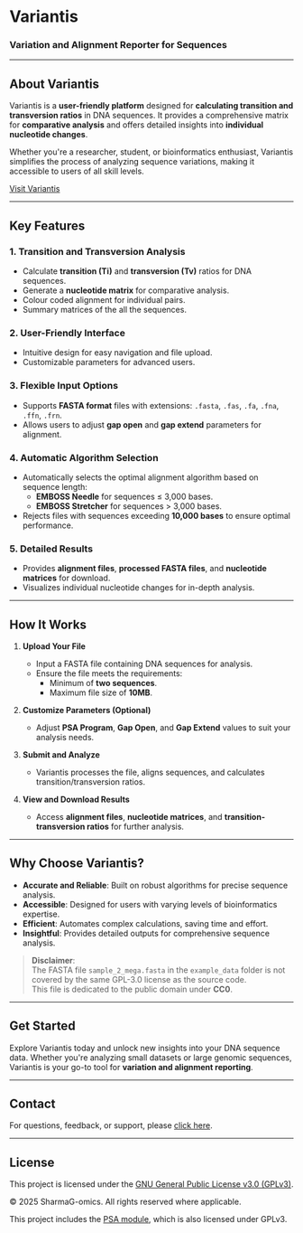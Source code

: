 # **Variantis**  
### **Variation and Alignment Reporter for Sequences**  

---

## **About Variantis**  

Variantis is a **user-friendly platform** designed for **calculating transition and transversion ratios** in DNA sequences. It provides a comprehensive matrix for **comparative analysis** and offers detailed insights into **individual nucleotide changes**.  

Whether you're a researcher, student, or bioinformatics enthusiast, Variantis simplifies the process of analyzing sequence variations, making it accessible to users of all skill levels.  

[Visit Variantis](https://project.iith.ac.in/sharmaglab/variantis/)

---

## **Key Features**  

### **1. Transition and Transversion Analysis**  
- Calculate **transition (Ti)** and **transversion (Tv)** ratios for DNA sequences.  
- Generate a **nucleotide matrix** for comparative analysis.  
- Colour coded  alignment for individual pairs.
- Summary matrices of the all the sequences.

### **2. User-Friendly Interface**  
- Intuitive design for easy navigation and file upload.  
- Customizable parameters for advanced users.  

### **3. Flexible Input Options**  
- Supports **FASTA format** files with extensions: `.fasta`, `.fas`, `.fa`, `.fna`, `.ffn`, `.frn`.  
- Allows users to adjust **gap open** and **gap extend** parameters for alignment.  

### **4. Automatic Algorithm Selection**  
- Automatically selects the optimal alignment algorithm based on sequence length:  
  - **EMBOSS Needle** for sequences ≤ 3,000 bases.  
  - **EMBOSS Stretcher** for sequences > 3,000 bases.  
- Rejects files with sequences exceeding **10,000 bases** to ensure optimal performance.  

### **5. Detailed Results**  
- Provides **alignment files**, **processed FASTA files**, and **nucleotide matrices** for download.  
- Visualizes individual nucleotide changes for in-depth analysis.  

---

## **How It Works**  

1. **Upload Your File**  
   - Input a FASTA file containing DNA sequences for analysis.  
   - Ensure the file meets the requirements:  
     - Minimum of **two sequences**.  
     - Maximum file size of **10MB**.  

2. **Customize Parameters (Optional)**  
   - Adjust **PSA Program**, **Gap Open**, and **Gap Extend** values to suit your analysis needs.  

3. **Submit and Analyze**  
   - Variantis processes the file, aligns sequences, and calculates transition/transversion ratios.  

4. **View and Download Results**  
   - Access **alignment files**, **nucleotide matrices**, and **transition-transversion ratios** for further analysis.  

---

## **Why Choose Variantis?**  

- **Accurate and Reliable**: Built on robust algorithms for precise sequence analysis.  
- **Accessible**: Designed for users with varying levels of bioinformatics expertise.  
- **Efficient**: Automates complex calculations, saving time and effort.  
- **Insightful**: Provides detailed outputs for comprehensive sequence analysis.  

> **Disclaimer**:  
> The FASTA file `sample_2_mega.fasta` in the `example_data` folder is not covered by the same GPL-3.0 license as the source code.  
> This file is dedicated to the public domain under **CC0**.  

---

## **Get Started**  

Explore  Variantis today and unlock new insights into your DNA sequence data. Whether you're analyzing small datasets or large genomic sequences, Variantis is your go-to tool for **variation and alignment reporting**.  

---

## **Contact**  

For questions, feedback, or support, please [click here](https://project.iith.ac.in/sharmaglab/variantis/about). 

---

## **License** 


This project is licensed under the [GNU General Public License v3.0 (GPLv3)](https://www.gnu.org/licenses/gpl-3.0.html).

© 2025 SharmaG-omics. All rights reserved where applicable.

This project includes the [PSA module](https://github.com/aziele/pairwise-sequence-alignment.git), which is also licensed under GPLv3.



